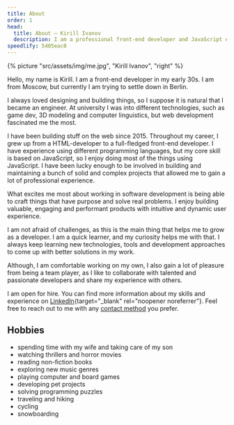 ```yaml
---
title: About
order: 1
head:
  title: About – Kirill Ivanov
  description: I am a professional front-end developer and JavaScript engineer based in Berlin, Germany.
speedlify: 5405eac0
---
```


{% picture "src/assets/img/me.jpg", "Kirill Ivanov", "right" %}

Hello, my name is Kirill. I am a front-end developer in my early 30s. I am from Moscow, but currently I am trying to settle down in Berlin.

I always loved designing and building things, so I suppose it is natural that I became an engineer. At university I was into different technologies, such as game dev, 3D modeling and computer linguistics, but web development fascinated me the most.

I have been building stuff on the web since 2015. Throughout my career, I grew up from a HTML-developer to a full-fledged front-end developer. I have experience using different programming languages, but my core skill is based on JavaScript, so I enjoy doing most of the things using JavaScript. I have been lucky enough to be involved in building and maintaining a bunch of solid and complex projects that allowed me to gain a lot of professional experience.

What excites me most about working in software development is being able to craft things that have purpose and solve real problems. I enjoy building valuable, engaging and performant products with intuitive and dynamic user experience.

I am not afraid of challenges, as this is the main thing that helps me to grow as a developer. I am a quick learner, and my curiosity helps me with that. I always keep learning new technologies, tools and development approaches to come up with better solutions in my work.

Although, I am comfortable working on my own, I also gain a lot of pleasure from being a team player, as I like to collaborate with talented and passionate developers and share my experience with others.

I am open for hire. You can find more information about my skills and experience on [LinkedIn](https://www.linkedin.com/in/kirillunlimited){target="\_blank" rel="noopener noreferrer"}. Feel free to reach out to me with any [contact method](/contact/) you prefer.

## Hobbies

<ul class="hobbies">
  <li data-bullet="👨‍👩‍👦">spending time with my wife and taking care of my son</li>
  <li data-bullet="🍿">watching thrillers and horror movies</li>
  <li data-bullet="📚">reading non-fiction books</li>
  <li data-bullet="🎧">exploring new music genres</li>
  <li data-bullet="🎮">playing computer and board games</li>
  <li data-bullet="👨‍💻">developing pet projects</li>
  <li data-bullet="🧩">solving programming puzzles</li>
  <li data-bullet="✈️">traveling and hiking</li>
  <li data-bullet="🚴‍♂️">cycling</li>
  <li data-bullet="🏂">snowboarding</li>
</ul>
